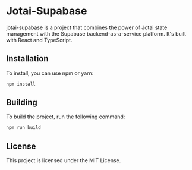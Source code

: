 # Jotai-Supabase

jotai-supabase is a project that combines the power of Jotai state management with the Supabase backend-as-a-service platform. It's built with React and TypeScript.

## Installation

To install, you can use npm or yarn:

```bash
npm install
```

## Building

To build the project, run the following command:

```bash
npm run build
```

## License

This project is licensed under the MIT License.
